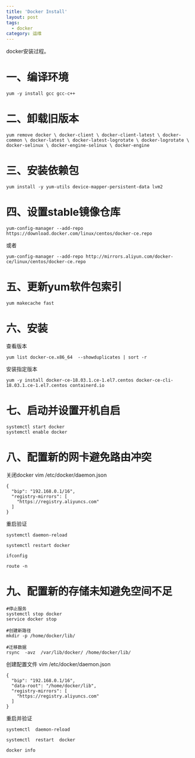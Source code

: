 ```yaml
---
title: 'Docker Install'
layout: post
tags:
  - docker
category: 运维
---
```

docker安装过程。

<!--more-->

# 一、编译环境

```shell
yum -y install gcc gcc-c++

```



# 二、卸载旧版本

```shell
yum remove docker \ docker-client \ docker-client-latest \ docker-common \ docker-latest \ docker-latest-logrotate \ docker-logrotate \ docker-selinux \ docker-engine-selinux \ docker-engine
```



# 三、安装依赖包

```shell
yum install -y yum-utils device-mapper-persistent-data lvm2
```



# 四、设置stable镜像仓库

```shell
yum-config-manager --add-repo https://download.docker.com/linux/centos/docker-ce.repo
```

或者

```shell
yum-config-manager --add-repo http://mirrors.aliyun.com/docker-ce/linux/centos/docker-ce.repo
```



# 五、更新yum软件包索引

```shell
yum makecache fast
```



# 六、安装

查看版本

```shell
yum list docker-ce.x86_64  --showduplicates | sort -r
```

安装指定版本

```shell
yum -y install docker-ce-18.03.1.ce-1.el7.centos docker-ce-cli-18.03.1.ce-1.el7.centos containerd.io
```



# 七、启动并设置开机自启

```shell
systemctl start docker
systemctl enable docker
```

# 八、配置新的网卡避免路由冲突
关闭docker
vim /etc/docker/daemon.json

```
{
  "bip": "192.168.0.1/16",
  "registry-mirrors": [
    "https://registry.aliyuncs.com"
  ]
}
```



重启验证
```
systemctl daemon-reload

systemctl restart docker

ifconfig

route -n
```


# 九、配置新的存储未知避免空间不足

```
#停止服务
systemctl stop docker
service docker stop

#创建新路径
mkdir -p /home/docker/lib/

#迁移数据
rsync  -avz  /var/lib/docker/ /home/docker/lib/

```

创建配置文件
vim /etc/docker/daemon.json

```
{
  "bip": "192.168.0.1/16",
  "data-root": "/home/docker/lib",
  "registry-mirrors": [
    "https://registry.aliyuncs.com"
  ]
}
```


重启并验证
```
systemctl  daemon-reload

systemctl  restart  docker

docker info
```